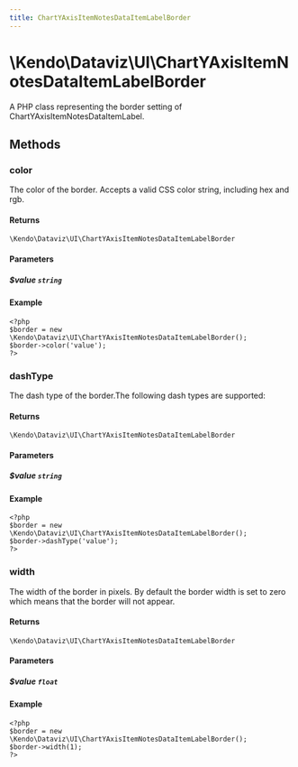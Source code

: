 ```yaml
---
title: ChartYAxisItemNotesDataItemLabelBorder
---
```


# \Kendo\Dataviz\UI\ChartYAxisItemNotesDataItemLabelBorder

A PHP class representing the border setting of ChartYAxisItemNotesDataItemLabel.


## Methods

### color
The color of the border. Accepts a valid CSS color string, including hex and rgb.

#### Returns
`\Kendo\Dataviz\UI\ChartYAxisItemNotesDataItemLabelBorder`

#### Parameters

##### $value `string`



#### Example 
    <?php
    $border = new \Kendo\Dataviz\UI\ChartYAxisItemNotesDataItemLabelBorder();
    $border->color('value');
    ?>

### dashType
The dash type of the border.The following dash types are supported:

#### Returns
`\Kendo\Dataviz\UI\ChartYAxisItemNotesDataItemLabelBorder`

#### Parameters

##### $value `string`



#### Example 
    <?php
    $border = new \Kendo\Dataviz\UI\ChartYAxisItemNotesDataItemLabelBorder();
    $border->dashType('value');
    ?>

### width
The width of the border in pixels. By default the border width is set to zero which means that the border will not appear.

#### Returns
`\Kendo\Dataviz\UI\ChartYAxisItemNotesDataItemLabelBorder`

#### Parameters

##### $value `float`



#### Example 
    <?php
    $border = new \Kendo\Dataviz\UI\ChartYAxisItemNotesDataItemLabelBorder();
    $border->width(1);
    ?>

